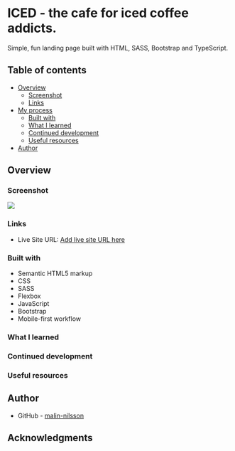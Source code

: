 # ICED - the cafe for iced coffee addicts.
Simple, fun landing page built with HTML, SASS, Bootstrap and TypeScript.

## Table of contents

- [Overview](#overview)
  - [Screenshot](#screenshot)
  - [Links](#links)
- [My process](#my-process)
  - [Built with](#built-with)
  - [What I learned](#what-i-learned)
  - [Continued development](#continued-development)
  - [Useful resources](#useful-resources)
- [Author](#author)

## Overview

### Screenshot

![](./screenshot.jpg)

### Links

- Live Site URL: [Add live site URL here](https://your-live-site-url.com)

### Built with

- Semantic HTML5 markup
- CSS
- SASS
- Flexbox
- JavaScript
- Bootstrap
- Mobile-first workflow

### What I learned


### Continued development

### Useful resources

## Author

- GitHub - [malin-nilsson](https://github.com/malin-nilsson)

## Acknowledgments
